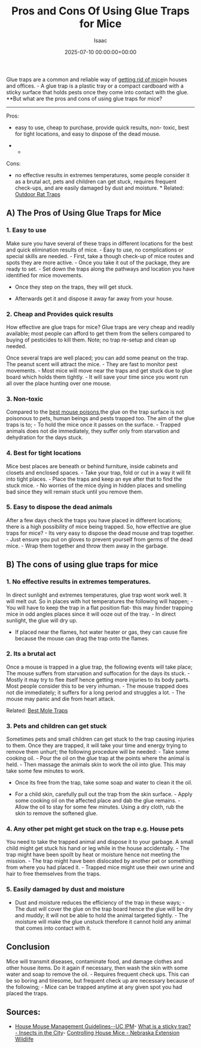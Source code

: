 ﻿---
title: Pros and Cons Of Using Glue Traps for Mice
description: Glue traps are a common and reliable way of getting rid of mice in houses and offices. - A glue trap is a plastic tray or a compact cardboard with a sticky...
slug: /pros-and-cons-of-using-glue-traps-for-mice/
date: 2025-07-10 00:00:00+00:00
lastmod: 2025-07-10 00:00:00+03:00
author: Isaac
categories:
- Guide
- Rats
tags:
- guide
- pro
- tips
layout: post
---

Glue traps are a common and reliable way of [getting rid of mice](https://entomology.ca.uky.edu/ef617)in houses and offices. - A glue trap is a plastic tray or a compact cardboard with a sticky surface that holds pests once they come into contact with the glue. **But what are the pros and cons of using glue traps for mice?

** *
Pros:
- easy to use, cheap to purchase, provide quick results, non- toxic, best for tight locations, and easy to dispose of the dead mouse.


* *
Cons:
- no effective results in extremes temperatures, some people consider it as a brutal act, pets and children can get stuck, requires frequent check-ups, and are easily damaged by dust and moisture. * Related: [Outdoor Rat Traps](https://pestpolicy.com/best-outdoor-rat-traps/)


##  A) The Pros of Using Glue Traps for Mice

###  1. Easy to use

Make sure you have several of these traps in different locations for the best and quick elimination results of mice. - Easy to use, no complications or special skills are needed. - First, take a though check-up of mice routes and spots they are more active. - Once you take it out of the package, they are ready to set. - Set down the traps along the pathways and location you have identified for mice movements.

- Once they step on the traps, they will get stuck.

- Afterwards get it and dispose it away far away from your house.

###  2. Cheap and Provides quick results

How effective are glue traps for mice? Glue traps are very cheap and readily available; most people can afford to get them from the sellers compared to buying of pesticides to kill them. Note; no trap re-setup and clean up needed.

Once several traps are well placed; you can add some peanut on the trap. The peanut scent will attract the mice. - They are fast to monitor pest movements. - Most mice will move near the traps and get stuck due to glue board which holds them tightly. - It will save your time since you wont run all over the place hunting over one mouse.

###  3. Non-toxic

Compared to the [best mouse poisons](https://pestpolicy.com/best-poison-for-mouse/),the glue on the trap surface is not poisonous to pets, human beings and pests trapped too. The aim of the glue traps is to; - To hold the mice once it passes on the surface. - Trapped animals does not die immediately, they suffer only from starvation and dehydration for the days stuck.

###  4. Best for tight locations

Mice best places are beneath or behind furniture, inside cabinets and closets and enclosed spaces. - Take your trap, fold or cut in a way it will fit into tight places. - Place the traps and keep an eye after that to find the stuck mice. - No worries of the mice dying in hidden places and smelling bad since they will remain stuck until you remove them.

###  5. Easy to dispose the dead animals

After a few days check the traps you have placed in different locations; there is a high possibility of mice being trapped. So, how effective are glue traps for mice? - Its very easy to dispose the dead mouse and trap together. - Just ensure you put on gloves to prevent yourself from germs of the dead mice. - Wrap them together and throw them away in the garbage.

##  B) The cons of using glue traps for mice

###  1. No effective results in extremes temperatures.

In direct sunlight and extremes temperatures, glue trap wont work well. It will melt out. So in places with hot temperatures the following will happen; - You will have to keep the trap in a flat position flat- this may hinder trapping mice in odd angles places since it will ooze out of the tray. - In direct sunlight, the glue will dry up.

- If placed near the flames, hot water heater or gas, they can cause fire because the mouse can drag the trap onto the flames.

###  2. Its a brutal act

Once a mouse is trapped in a glue trap, the following events will take place; The mouse suffers from starvation and suffocation for the days its stuck. - Mostly it may try to flee itself hence getting more injuries to its body parts. Most people consider this to be very inhuman. - The mouse trapped does not die immediately; it suffers for a long period and struggles a lot. - The mouse may panic and die from heart attack.

Related: [Best Mole Traps](https://pestpolicy.com/best-mole-traps/)

###  3. Pets and children can get stuck

Sometimes pets and small children can get stuck to the trap causing injuries to them. Once they are trapped, it will take your time and energy trying to remove them unhurt; the following procedure will be needed: - Take some cooking oil. - Pour the oil on the glue trap at the points where the animal is held. - Then massage the animals skin to work the oil into glue. This may take some few minutes to work.

- Once its free from the trap, take some soap and water to clean it the oil.

- For a child skin, carefully pull out the trap from the skin surface. - Apply some cooking oil on the affected place and dab the glue remains. - Allow the oil to stay for some few minutes. Using a dry cloth, rub the skin to remove the softened glue.

###  4. Any other pet might get stuck on the trap e.g. House pets

You need to take the trapped animal and dispose it to your garbage. A small child might get stuck his hand or leg while in the house accidentally. - The trap might have been spoilt by heat or moisture hence not meeting the mission. - The trap might have been dislocated by another pet or something from where you had placed it. - Trapped mice might use their own urine and hair to free themselves from the traps.

###  5. Easily damaged by dust and moisture

- Dust and moisture reduces the efficiency of the trap in these ways; - The dust will cover the glue on the trap board hence the glue will be dry and muddy; it will not be able to hold the animal targeted tightly. - The moisture will make the glue unstuck therefore it cannot hold any animal that comes into contact with it.

##  Conclusion

Mice will transmit diseases, contaminate food, and damage clothes and other house items. Do it again if necessary, then wash the skin with some water and soap to remove the oil. - Requires frequent check ups. This can be so boring and tiresome, but frequent check up are necessary because of the following; - Mice can be trapped anytime at any given spot you had placed the traps.

##  Sources:

- [House Mouse Management Guidelines--UC IPM](http://ipm.ucanr.edu/PMG/PESTNOTES/pn7483.html)- [What is a sticky trap? - Insects in the City](https://citybugs.tamu.edu/factsheets/ipm/what-is-a-sticky-trap/)- [Controlling House Mice - Nebraska Extension Wildlife](https://wildlife.unl.edu/pdfs/controlling-house-mice.pdf)



